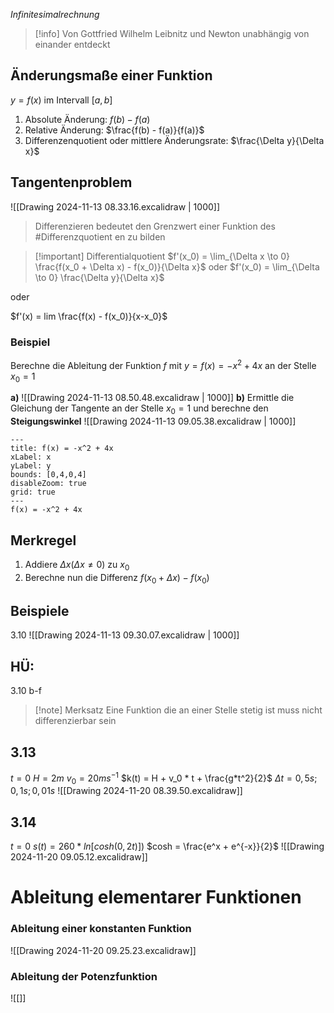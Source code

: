 _Infinitesimalrechnung_

>[!info]
>Von Gottfried Wilhelm Leibnitz und Newton unabhängig von einander entdeckt

## Änderungsmaße einer Funktion

$y = f(x)$ im Intervall $[a,b]$

1. Absolute Änderung: $f(b) - f(a)$
2. Relative Änderung: $\frac{f(b) - f(a)}{f(a)}$
3. Differenzenquotient oder mittlere Änderungsrate: $\frac{\Delta y}{\Delta x}$

## Tangentenproblem

![[Drawing 2024-11-13 08.33.16.excalidraw | 1000]]

> Differenzieren bedeutet den Grenzwert einer Funktion des #Differenzquotient en zu bilden

>[!important] Differentialquotient
$f'(x_0) = \lim_{\Delta x \to 0} \frac{f(x_0 + \Delta x) - f(x_0)}{\Delta x}$ oder $f'(x_0) = \lim_{\Delta \to 0} \frac{\Delta y}{\Delta x}$
>
oder
>
$f'(x) = lim \frac{f(x) - f(x_0)}{x-x_0}$



### Beispiel
Berechne die Ableitung der Funktion $f$ mit $y = f(x) = -x^2 + 4x$ an der Stelle $x_0 = 1$

**a)** ![[Drawing 2024-11-13 08.50.48.excalidraw | 1000]] **b)** Ermittle die Gleichung der Tangente an der Stelle $x_0 = 1$ und berechne den **Steigungswinkel**
![[Drawing 2024-11-13 09.05.38.excalidraw  | 1000]]
```functionplot
---
title: f(x) = -x^2 + 4x
xLabel: x
yLabel: y
bounds: [0,4,0,4]
disableZoom: true
grid: true
---
f(x) = -x^2 + 4x
```
## Merkregel
1. Addiere $\Delta x (\Delta x \neq 0 )$  zu $x_0$
3. Berechne nun die Differenz $f(x_0 + \Delta x) - f(x_0)$

## Beispiele
3.10
![[Drawing 2024-11-13 09.30.07.excalidraw | 1000]]
## HÜ:
3.10 b-f

>[!note] Merksatz
>Eine Funktion die an einer Stelle stetig ist muss nicht differenzierbar sein

## 3.13
$t = 0 \ H = 2m \ v_0 = 20ms^{-1}$
$k(t) = H + v_0 * t + \frac{g*t^2}{2}$
$\Delta t = 0,5s; 0,1s; 0,01s$
![[Drawing 2024-11-20 08.39.50.excalidraw]]

## 3.14
$t = 0$ $s(t) = 260 * ln [cosh(0,2t)])$
$cosh = \frac{e^x + e^{-x}}{2}$
![[Drawing 2024-11-20 09.05.12.excalidraw]]

# Ableitung elementarer Funktionen
### Ableitung einer konstanten Funktion
![[Drawing 2024-11-20 09.25.23.excalidraw]]
### Ableitung der Potenzfunktion
![[]]